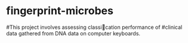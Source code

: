 # fingerprint-microbes
#This project involves assessing classication performance of
#clinical data gathered from DNA data on computer keyboards.
